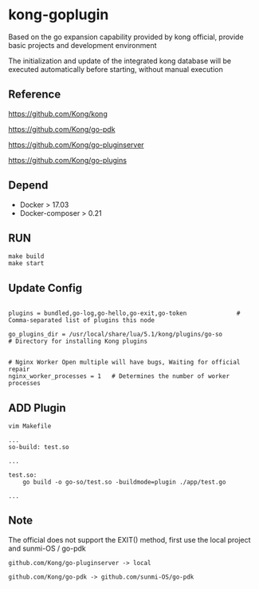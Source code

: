 # kong-goplugin

Based on the go expansion capability provided by kong official, provide basic projects and development environment

The initialization and update of the integrated kong database will be executed automatically before starting, without manual execution

## Reference

https://github.com/Kong/kong

https://github.com/Kong/go-pdk

https://github.com/Kong/go-pluginserver

https://github.com/Kong/go-plugins



## Depend

- Docker > 17.03
- Docker-composer > 0.21


## RUN

```
make build
make start
```

## Update Config

```editorconfig

plugins = bundled,go-log,go-hello,go-exit,go-token              # Comma-separated list of plugins this node

go_plugins_dir = /usr/local/share/lua/5.1/kong/plugins/go-so            # Directory for installing Kong plugins


# Nginx Worker Open multiple will have bugs, Waiting for official repair
nginx_worker_processes = 1   # Determines the number of worker processes

```


## ADD Plugin

```
vim Makefile

...
so-build: test.so

...

test.so:
	go build -o go-so/test.so -buildmode=plugin ./app/test.go

...

```


## Note

The official does not support the EXIT() method, first use the local project and sunmi-OS / go-pdk

```
github.com/Kong/go-pluginserver -> local

github.com/Kong/go-pdk -> github.com/sunmi-OS/go-pdk

```
